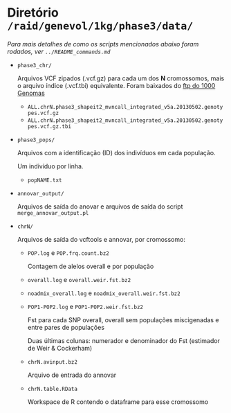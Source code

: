 # Diretório `/raid/genevol/1kg/phase3/data/`

*Para mais detalhes de como os scripts mencionados abaixo foram 
rodados, ver `../README_commands.md`*

- `phase3_chr/`

  Arquivos VCF zipados (.vcf.gz) para cada um dos **N** cromossomos,
  mais o arquivo índice (.vcf.tbi) equivalente. Foram baixados do
  [ftp do 1000 Genomas](ftp://ftp-trace.ncbi.nih.gov/1000genomes/ftp/release/20130502/)
  - `ALL.chrN.phase3_shapeit2_mvncall_integrated_v5a.20130502.genotypes.vcf.gz`
  - `ALL.chrN.phase3_shapeit2_mvncall_integrated_v5a.20130502.genotypes.vcf.gz.tbi`

- `phase3_pops/`

  Arquivos com a identificação (ID) dos indivíduos em cada
  população.

  Um indivíduo por linha.
  - `popNAME.txt`

- `annovar_output/`

  Arquivos de saída do anovar e arquivos de saída do script
  `merge_annovar_output.pl`

- `chrN/`

  Arquivos de saída do vcftools e annovar, por cromossomo:
  
  - `POP.log` e `POP.frq.count.bz2`

    Contagem de alelos overall e por população

  - `overall.log` e `overall.weir.fst.bz2`

  - `noadmix_overall.log` e `noadmix_overall.weir.fst.bz2`
  
  - `POP1-POP2.log` e `POP1-POP2.weir.fst.bz2`

    Fst para cada SNP overall, overall sem populações miscigenadas
    e entre pares de populações

    Duas últimas colunas: numerador e denominador do Fst
    (estimador de Weir & Cockerham)

  - `chrN.avinput.bz2`

    Arquivo de entrada do annovar

  - `chrN.table.RData`

    Workspace de R contendo o dataframe para esse cromossomo

